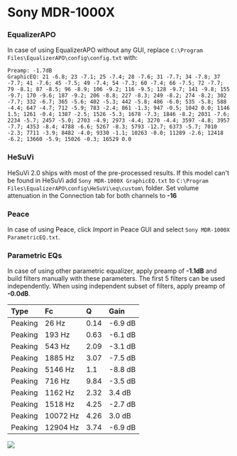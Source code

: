 # Sony MDR-1000X

### EqualizerAPO
In case of using EqualizerAPO without any GUI, replace `C:\Program Files\EqualizerAPO\config\config.txt`
with:
```
Preamp: -1.7dB
GraphicEQ: 21 -6.8; 23 -7.1; 25 -7.4; 28 -7.6; 31 -7.7; 34 -7.8; 37 -7.7; 41 -7.6; 45 -7.5; 49 -7.4; 54 -7.3; 60 -7.4; 66 -7.5; 72 -7.7; 79 -8.1; 87 -8.5; 96 -8.9; 106 -9.2; 116 -9.5; 128 -9.7; 141 -9.8; 155 -9.7; 170 -9.6; 187 -9.2; 206 -8.8; 227 -8.3; 249 -8.2; 274 -8.2; 302 -7.7; 332 -6.7; 365 -5.6; 402 -5.3; 442 -5.8; 486 -6.0; 535 -5.8; 588 -4.4; 647 -4.7; 712 -5.9; 783 -2.4; 861 -1.3; 947 -0.5; 1042 0.0; 1146 1.5; 1261 -0.4; 1387 -2.5; 1526 -5.3; 1678 -7.3; 1846 -8.2; 2031 -7.6; 2234 -5.7; 2457 -5.0; 2703 -4.9; 2973 -4.4; 3270 -4.4; 3597 -4.8; 3957 -7.7; 4353 -8.4; 4788 -6.6; 5267 -8.3; 5793 -12.7; 6373 -5.7; 7010 -2.3; 7711 -3.9; 8482 -4.0; 9330 -1.1; 10263 -0.0; 11289 -2.6; 12418 -6.2; 13660 -5.9; 15026 -0.3; 16529 0.0
```

### HeSuVi
HeSuVi 2.0 ships with most of the pre-processed results. If this model can't be found in HeSuVi add
`Sony MDR-1000X GraphicEQ.txt` to `C:\Program Files\EqualizerAPO\config\HeSuVi\eq\custom\` folder.
Set volume attenuation in the Connection tab for both channels to **-16**

### Peace
In case of using Peace, click *Import* in Peace GUI and select `Sony MDR-1000X ParametricEQ.txt`.

### Parametric EQs
In case of using other parametric equalizer, apply preamp of **-1.1dB** and build filters manually
with these parameters. The first 5 filters can be used independently.
When using independent subset of filters, apply preamp of **-0.0dB**.

| Type    | Fc       |    Q | Gain    |
|:--------|:---------|:-----|:--------|
| Peaking | 26 Hz    | 0.14 | -6.9 dB |
| Peaking | 193 Hz   | 0.63 | -6.1 dB |
| Peaking | 543 Hz   | 2.09 | -3.1 dB |
| Peaking | 1885 Hz  | 3.07 | -7.5 dB |
| Peaking | 5146 Hz  | 1.1  | -8.8 dB |
| Peaking | 716 Hz   | 9.84 | -3.5 dB |
| Peaking | 1162 Hz  | 2.32 | 3.4 dB  |
| Peaking | 1518 Hz  | 4.25 | -2.7 dB |
| Peaking | 10072 Hz | 4.26 | 3.0 dB  |
| Peaking | 12904 Hz | 3.74 | -6.9 dB |

![](https://raw.githubusercontent.com/jaakkopasanen/AutoEq/master/results/oratory1990/harman_over-ear_2018/Sony%20MDR-1000X/Sony%20MDR-1000X.png)